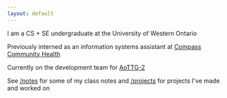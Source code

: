 ```yaml
---
layout: default
---
```


I am a CS + SE undergraduate at the University of Western Ontario

Previously interned as an information systems assistant at [Compass Community Health](https://www.compassch.org/)

Currently on the development team for [AoTTG-2](https://aottg2.com/)

See [/notes](/notes) for some of my class notes and [/projects](/projects) for projects I've made and worked on